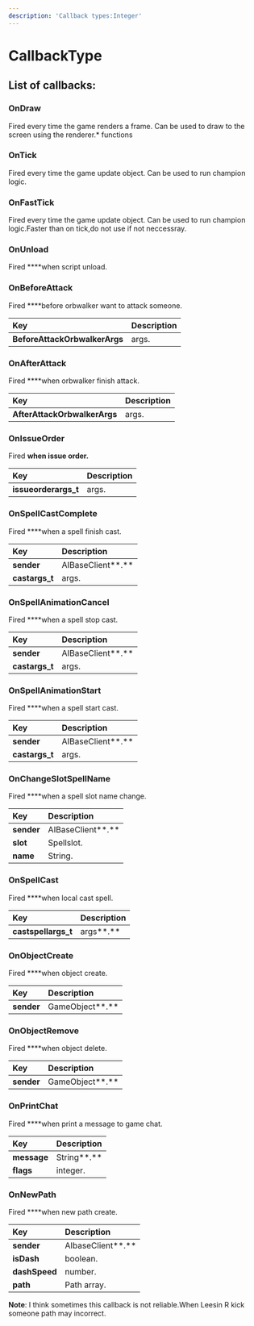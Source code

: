 ```yaml
---
description: 'Callback types:Integer'
---
```


# CallbackType

## List of callbacks:

### OnDraw

Fired every time the game renders a frame. Can be used to draw to the screen using the renderer.\* functions



### OnTick

Fired every time the game update object. Can be used to run champion logic.



### OnFastTick

Fired every time the game update object. Can be used to run champion logic.Faster than on tick,do not use if not neccessray.



### OnUnload

Fired ****when script unload.



### OnBeforeAttack

Fired ****before orbwalker want to attack someone.

| Key | Description |
| :--- | :--- |
| **BeforeAttackOrbwalkerArgs** | args. |

### 

### OnAfterAttack

Fired ****when orbwalker finish attack.

| Key | Description |
| :--- | :--- |
| **AfterAttackOrbwalkerArgs** | args. |

### 

### OnIssueOrder

Fired ****when issue order**.**

| Key | Description |
| :--- | :--- |
| **issueorderargs\_t** | args. |



### OnSpellCastComplete

Fired ****when a spell finish cast.

| Key | Description |
| :--- | :--- |
| **sender** | AIBaseClient**.** |
| **castargs\_t** | args. |

#### 

### OnSpellAnimationCancel

Fired ****when a spell stop cast.

| Key | Description |
| :--- | :--- |
| **sender** | AIBaseClient**.** |
| **castargs\_t** | args. |

#### 

### OnSpellAnimationStart

Fired ****when a spell start cast.

| Key | Description |
| :--- | :--- |
| **sender** | AIBaseClient**.** |
| **castargs\_t** | args. |

#### 

### OnChangeSlotSpellName

Fired ****when a spell slot name change.

| Key | Description |
| :--- | :--- |
| **sender** | AIBaseClient**.** |
| **slot** | Spellslot. |
| **name** | String. |

#### 

### OnSpellCast

Fired ****when local cast spell.

| Key | Description |
| :--- | :--- |
| **castspellargs\_t** | args**.** |



### OnObjectCreate

Fired ****when object create.

| Key | Description |
| :--- | :--- |
| **sender** | GameObject**.** |



### OnObjectRemove

Fired ****when object delete.

| Key | Description |
| :--- | :--- |
| **sender** | GameObject**.** |



### OnPrintChat

Fired ****when print a message to game chat.

| Key | Description |
| :--- | :--- |
| **message** | String**.** |
| **flags** | integer. |



### OnNewPath

Fired ****when new path create.

| Key | Description |
| :--- | :--- |
| **sender** | AIbaseClient**.** |
| **isDash** | boolean. |
| **dashSpeed** | number. |
| **path** | Path array. |

**Note**: I think sometimes this callback is not reliable.When Leesin R kick someone path may incorrect.





